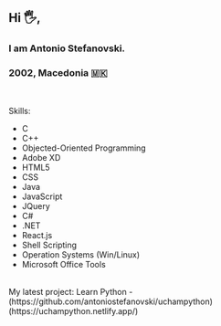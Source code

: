 ## Hi 🖐,<br>
### I am Antonio Stefanovski.<br>
### 2002, Macedonia 🇲🇰<br>
<br>

Skills: <br>
<ul>
  <li>C</li>
  <li>C++</li>
  <li>Objected-Oriented Programming</li>
  <li>Adobe XD</li>
  <li>HTML5</li>
  <li>CSS</li>
  <li>Java</li>
  <li>JavaScript</li>
  <li>JQuery</li>
  <li>C#</li>
  <li>.NET</li>
  <li>React.js</li>
  <li>Shell Scripting</li>
  <li>Operation Systems (Win/Linux)</li>
  <li>Microsoft Office Tools</li>
</ul>
<br>
My latest project: Learn Python - (https://github.com/antoniostefanovski/uchampython) (https://uchampython.netlify.app/)
